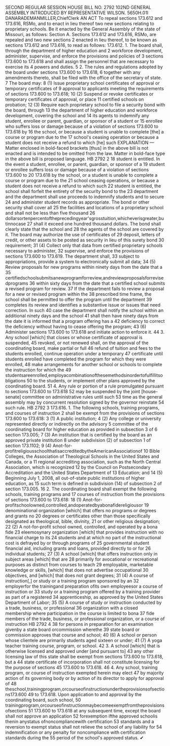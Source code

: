 SECOND REGULAR SESSION
HOUSE BILL NO. 2792
102ND GENERAL ASSEMBLY
INTRODUCED BY REPRESENTATIVE WILSON.
5650H.01I DANARADEMANMILLER,ChiefClerk
AN ACT
To repeal sections 173.612 and 173.616, RSMo, and to enact in lieu thereof two new sections
relating to proprietary schools.
Be it enacted by the General Assembly of the state of Missouri, as follows:
Section A. Sections 173.612 and 173.616, RSMo, are repealed and two new sections
2 enacted in lieu thereof, to be known as sections 173.612 and 173.616, to read as follows:
173.612. 1. The board shall, through the department of higher education and
2 workforce development, administer, supervise, and enforce the provisions and policies of
3 sections 173.600 to 173.618 and shall assign the personnel that are necessary to exercise its
4 powers and duties.
5 2. The rules and regulations adopted by the board under sections 173.600 to 173.618,
6 together with any amendments thereto, shall be filed with the office of the secretary of state.
7 The board may:
8 (1) Issue proprietary school certificates of approval or temporary certificates of
9 approval to applicants meeting the requirements of sections 173.600 to 173.618;
10 (2) Suspend or revoke certificates or temporary certificates of approval, or place
11 certified schools on probation;
12 (3) Require each proprietary school to file a security bond with the board, through
13 the department of higher education and workforce development, covering the school and
14 its agents to indemnify any student, enrollee or parent, guardian, or sponsor of a student or
15 enrollee who suffers loss or damage because of a violation of sections 173.600 to 173.618 by
16 the school, or because a student is unable to complete [the] a course or program due to the
17 school's ceasing operation or because a student does not receive a refund to which [he] such
EXPLANATION — Matter enclosed in bold-faced brackets [thus] in the above bill is not enacted and is
intended to be omitted from the law. Matter in bold-face type in the above bill is proposed language.
HB 2792 2
18 student is entitled. In the event a student, enrollee, or parent, guardian, or sponsor of a
19 student or enrollee suffers loss or damage because of a violation of sections 173.600 to
20 173.618 by the school, or a student is unable to complete a course or program due to the
21 school ceasing operations, or because a student does not receive a refund to which such
22 student is entitled, the school shall forfeit the entirety of the security bond to the
23 department and the department shall use proceeds to indemnify students and to secure
24 and administer student records as appropriate. The bond or other security shall cover all
25 the facilities and locations of a proprietary school and shall not be less than five thousand
26 dollarsortenpercentoftheprecedingyear'sgrosstuition,whicheverisgreater,butinnocase
27 shall it exceed one hundred thousand dollars. The bond shall clearly state that the school and
28 the agents of the school are covered by it. The board may authorize the use of certificates of
29 deposit, letters of credit, or other assets to be posted as security in lieu of this surety bond
30 requirement;
31 (4) Collect only that data from certified proprietary schools necessary to administer,
32 supervise, and enforce the provisions of sections 173.600 to 173.619. The department shall,
33 subject to appropriations, provide a system to electronically submit all data;
34 (5) Review proposals for new programs within ninety days from the date that a
35 certifiedschoolsubmitsanewprogramforreview,andreviewproposalsforrevisedprograms
36 within sixty days from the date that a certified school submits a revised program for review.
37 If the department fails to review a proposal for a new or revised program within the
38 prescribed time frame, the school shall be permitted to offer the program until the department
39 completes its review and identifies a substantive issue or issues that need correction. In such
40 case the department shall notify the school within an additional ninety days and the school
41 shall then have ninety days from the date it is informed that a program offering has a
42 deficiency to correct the deficiency without having to cease offering the program;
43 (6) Administer sections 173.600 to 173.618 and initiate action to enforce it.
44 3. Any school [which] that closes or whose certificate of approval is suspended,
45 revoked, or not renewed shall, on the approval of the coordinating board, make partial or full
46 refund of tuition and fees to the students enrolled, continue operation under a temporary
47 certificate until students enrolled have completed the program for which they were enrolled,
48 make arrangements for another school or schools to complete the instruction for which the
49 studentsareenrolled,employacombinationofthesemethodsinordertofulfillitsobligations
50 to the students, or implement other plans approved by the coordinating board.
51 4. Any rule or portion of a rule promulgated pursuant to sections 173.600 to 173.618
52 may be suspended by the joint [house-senate] committee on administrative rules until such
53 time as the general assembly may by concurrent resolution signed by the governor reinstate
54 such rule.
HB 2792 3
173.616. 1. The following schools, training programs, and courses of instruction
2 shall be exempt from the provisions of sections 173.600 to 173.618:
3 (1) A public institution;
4 (2) Any college or university represented directly or indirectly on the advisory
5 committee of the coordinating board for higher education as provided in subsection 3 of
6 section 173.005;
7 (3) An institution that is certified by the board as an approved private institution
8 under subdivision (2) of subsection 1 of section 173.1102;
9 (4) Anot-for-profitreligiousschoolthatisaccreditedbytheAmericanAssociationof
10 Bible Colleges, the Association of Theological Schools in the United States and Canada, or a
11 regional accrediting association, such as the North Central Association, which is recognized
12 by the Council on Postsecondary Accreditation and the United States Department of
13 Education; and
14 (5) Beginning July 1, 2008, all out-of-state public institutions of higher education, as
15 such term is defined in subdivision (14) of subsection 2 of section 173.005.
16 2. The coordinating board shall exempt the following schools, training programs and
17 courses of instruction from the provisions of sections 173.600 to 173.618:
18 (1) Anot-for-profitschoolowned,controlled,andoperatedbyabonafidereligiousor
19 denominational organization [which] that offers no programs or degrees and grants no
20 degrees or certificates other than those specifically designated as theological, bible, divinity,
21 or other religious designation;
22 (2) A not-for-profit school owned, controlled, and operated by a bona fide
23 eleemosynary organization [which] that provides instruction with no financial charge to its
24 students and at which no part of the instructional cost is defrayed by or through programs of
25 governmental student financial aid, including grants and loans, provided directly to or for
26 individual students;
27 (3) A school [which] that offers instruction only in subject areas [which] that are
28 primarily for avocational or recreational purposes as distinct from courses to teach
29 employable, marketable knowledge or skills, [which] that does not advertise occupational
30 objectives, and [which] that does not grant degrees;
31 (4) A course of instruction[,] or study or a training program sponsored by an
32 employerfor the trainingand preparation ofits own employeesor a course of instruction or
33 study or a training program offered by a training provider as part of a registered
34 apprenticeship, as approved by the United States Department of Labor;
35 (5) A course of study or instruction conducted by a trade, business, or professional
36 organization with a closed membership where participation in the course is limited to bona
37 fide members of the trade, business, or professional organization, or a course of instruction
HB 2792 4
38 for persons in preparation for an examination givenby a state board orcommission wherethe
39 state board or commission approves that course and school;
40 (6) A school or person whose clientele are primarily students aged sixteen or under;
41 (7) A yoga teacher training course, program, or school.
42 3. A school [which] that is otherwise licensed and approved under [and pursuant to]
43 any other licensing law of this state shall be exempt from sections 173.600 to 173.618, but a
44 state certificate of incorporation shall not constitute licensing for the purpose of sections
45 173.600 to 173.618.
46 4. Any school, training program, or course of instruction exempted herein may elect
47 by majority action of its governing body or by action of its director to apply for approval of
48 theschool,trainingprogram,orcourseofinstructionundertheprovisionsofsections173.600
49 to 173.618. Upon application to and approval by the coordinating board, such school,
50 trainingprogram,orcourseofinstructionmaybecomeexemptfromtheprovisionsofsections
51 173.600 to 173.618 at any subsequent time, except the board shall not approve an application
52 forexemption ifthe approved schoolis thenin anystatus ofnoncompliancewith certification
53 standards and a reversion to exempt status shall not relieve the school of any liability for
54 indemnification or any penalty for noncompliance with certification standards during the
55 period of the school's approved status.
✔
